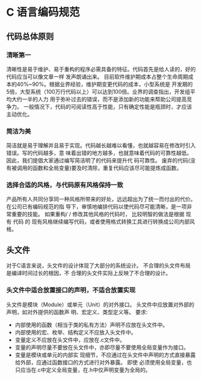 # C 语言编码规范
## 代码总体原则
### 清晰第一 
清晰性是易于维护、易于重构的程序必需具备的特征。代码首先是给人读的，好的代码应当可以像文章一样 发声朗诵出来。 目前软件维护期成本占整个生命周期成本的40%~90%。根据业界经验，维护期变更代码的成本，小型系统是 开发期的5倍，大型系统（100万行代码以上）可以达到100倍。业界的调查指出，开发组平均大约一半的人力 用于弥补过去的错误，而不是添加新的功能来帮助公司提高竞争力。 一般情况下，代码的可阅读性高于性能，只有确定性能是瓶颈时，才应该主动优化。
### 简洁为美
简洁就是易于理解并且易于实现。代码越长越难以看懂，也就越容易在修改时引入错误。写的代码越多，意 味着出错的地方越多，也就意味着代码的可靠性越低。因此，我们提倡大家通过编写简洁明了的代码来提升代 码可靠性。 废弃的代码(没有被调用的函数和全局变量)要及时清除，重复代码应该尽可能提炼成函数。
### 选择合适的风格，与代码原有风格保持一致
产品所有人共同分享同一种风格所带来的好处，远远超出为了统一而付出的代价。在公司已有编码规范的指 导下，审慎地编排代码以使代码尽可能清晰，是一项非常重要的技能。 如果重构/ / 修改其他风格的代码时， 比较明智的做法是根据 现有 代码 的 现有风格继续编写代码，或者使用格式转换工具进行转换成公司内部风格。
## 头文件
对于C语言来说，头文件的设计体现了大部分的系统设计。 不合理的头文件布局是编译时间过长的根因，不 合理的头文件实际上反映了不合理的设计。
### 头文件中适合放置接口的声明，不适合放置实现
头文件是模块（Module）或单元（Unit）的对外接口。
头文件中应放置对外部的声明，如对外提供的函数声 明、宏定义、类型定义等。 
要求: 
- 内部使用的函数（相当于类的私有方法）声明不应放在头文件中。
- 内部使用的宏、枚举、结构定义不应放入头文件中。 
- 变量定义不应放在头文件中，应放在.c文件中。 
- 变量的声明尽量不要放在头文件中，亦即尽量不要使用全局变量作为接口。
- 变量是模块或单元的内部实 现细节，不应通过在头文件中声明的方式直接暴露给外部，应通过函数接口的方式进行对外暴露。 即使 必须使用全局变量，也只应当在.c中定义全局变量，在.h中仅声明变量为全局的。